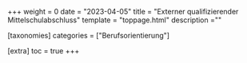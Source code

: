+++
weight = 0
date = "2023-04-05"
title = "Externer qualifizierender Mittelschulabschluss"
template = "toppage.html"
description =""

[taxonomies]
categories = ["Berufsorientierung"]

[extra]
toc = true
+++

<script>window.location.href = "/schullebenseiten/mittlerer-schulabschluss/";</script>